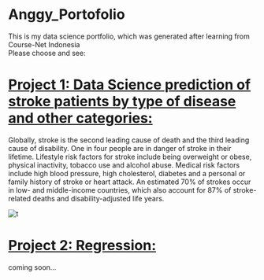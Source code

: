 # Anggy_Portofolio
<p>This is my data science portfolio, which was generated after learning from Course-Net Indonesia<br>
Please choose and see:</p>

# [Project 1: Data Science prediction of stroke patients by type of disease and other categories:](https://github.com/Anggytriputra/Anggy_Portofolio/tree/main/Project_1)
Globally, stroke is the second leading cause of death and the third leading cause of disability. One in four people are in danger of stroke in their lifetime. Lifestyle risk factors for stroke include being overweight or obese, physical inactivity, tobacco use and alcohol abuse. Medical risk factors include high blood pressure, high cholesterol, diabetes and a personal or family history of stroke or heart attack. An estimated 70% of strokes occur in low- and middle-income countries, which also account for 87% of stroke-related deaths and disability-adjusted life years.

![t](https://github.com/Anggytriputra/Anggy_Portofolio/blob/main/Project_1/images/male-medical-figure-with-front-brain-highlighted.jpg)

# [Project 2: Regression:](https://github.com/Anggytriputra/Anggy_Portofolio/tree/main/project_2)
coming soon...

